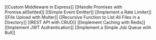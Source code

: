 
[[Custom Middleware in Express]]
[[Handle Promises with Promise.allSettled]]
[[Simple Event Emitter]]
[[Implement a Rate Limiter]]
[[File Upload with Multer]]
[[Recursive Function to List All Files in a Directory]]
[[REST API with CRUD]]
[[Implement Caching with Redis]]
[[Implement JWT Authentication]]
[[Implement a Simple Job Queue with Bull]]




